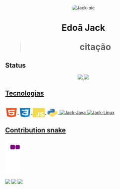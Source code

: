 <div align="center">
        <img alt="Jack-pic" height="150" style="border-radius:50px;" src="https://c.tenor.com/rvmo7hFBqOwAAAAS/bps-shirase.gif">
        <br>
        <h1 align="center">Edoã Jack</<h1>
        <blockquote>citação</blockquote>
  </div>

        
## Status
<div align="center">
  <a href="https://github.com/jackvadderr">
  <img height="130em" src="https://github-readme-stats.vercel.app/api?username=jackvadderr&show_icons=true&theme=dark&include_all_commits=true&count_private=true"/>
  <img height="130em" src="https://github-readme-stats.vercel.app/api/top-langs/?username=jackvadderr&layout=compact&langs_count=7&theme=dark"/>
  
</div>
  
## Tecnologias

  

<div style="display: inline_block"><br>
  <img align="center" alt="Jack-HTML" height="30" width="40" src="https://raw.githubusercontent.com/devicons/devicon/master/icons/html5/html5-original.svg">
  <img align="center" alt="Jack-CSS" height="30" width="40" src="https://raw.githubusercontent.com/devicons/devicon/master/icons/css3/css3-original.svg">
  <img align="center" alt="Jack-Js" height="30" width="40" src="https://raw.githubusercontent.com/devicons/devicon/master/icons/javascript/javascript-plain.svg">
  <img align="center" alt="Jack-Python" height="30" width="40" src="https://raw.githubusercontent.com/devicons/devicon/master/icons/python/python-original.svg">
  <img align="center" alt="Jack-Java" height="30" width="40" src="https://cdn.jsdelivr.net/gh/devicons/devicon/icons/java/java-original-wordmark.svg" />
  <img align="center" alt="Jack-Linux" height="30" width="40" src="https://cdn.jsdelivr.net/gh/devicons/devicon/icons/linux/linux-original.svg" />

</div>
 

  

  
## Contribution snake
  
  
![snake gif](https://github.com/jackvadderr/jackvadderr/blob/output/github-contribution-grid-snake.gif)
<div> 
 <a href="https://twitter.com" target="_blank"><img src="https://img.shields.io/badge/Twitter-1DA1F2?style=for-the-badge&logo=twitter&logoColor=white" target="_blank"></a> 
 <a href="https://discord.gg/" target="_blank"><img src="https://img.shields.io/badge/Discord-7289DA?style=for-the-badge&logo=discord&logoColor=white" target="_blank"></a> 
  <a href="https://www.linkedin.com/in/edo%C3%A3-jack/" target="_blank"><img src="https://img.shields.io/badge/-LinkedIn-%230077B5?style=for-the-badge&logo=linkedin&logoColor=white" target="_blank"></a> 
